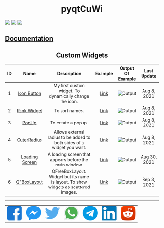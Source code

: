 <h1 align=center> pyqtCuWi </h1>
<p>
  <img src="https://img.shields.io/badge/python-3.6%2B-informational?style=flat-square&logo=python">
  <img src="https://img.shields.io/badge/license-GPL%203.0-succes.svg?style=flat-square&logo=license">
  <img src="https://img.shields.io/badge/version-1.1.0-important?style=flat-square">
</p>

<h2> <a href="https://github.com/myygunduz/pyqtCuWi/blob/main/documentation.md">Documentation</a></h2>
<h2 align=center>Custom Widgets</h2>


|  ID | Name | Description | Example | Output Of Example | Last Update |
| :-: | :--: | :---------: | :-----: | :---------------: | :---------: |
|  1  | [Icon Button](https://github.com/myygunduz/pyqtCuWi/blob/main/documentation.md#iconbutton) | My first custom widget. To dynamically change the icon. | [Link](https://github.com/myygunduz/pyqtCuwi/blob/main/example/exampleOfIconButton.py) | ![Output](https://github.com/myygunduz/pyqtCuWi/blob/main/gifs/iconButton.gif) | Aug 8, 2021 |
|  2  | [Rank Widget](https://github.com/myygunduz/pyqtCuWi/blob/main/documentation.md#rank-widget) | To sort names. | [Link](https://github.com/myygunduz/pyqtCuwi/blob/main/example/exampleOfRankWidget.py) | ![Output](https://github.com/myygunduz/pyqtCuWi/blob/main/gifs/rankWidget.gif) | Aug 8, 2021 |
|  3  | [PopUp](https://github.com/myygunduz/pyqtCuWi/blob/main/documentation.md#pop-up) | To create a popup. | [Link](https://github.com/myygunduz/pyqtCuwi/blob/main/example/exampeOfPopUp%26OuterRadius.py) | ![Output](https://github.com/myygunduz/pyqtCuWi/blob/main/gifs/popUp.gif) | Aug 8, 2021 |
|  4  | [OuterRadius](https://github.com/myygunduz/pyqtCuWi/blob/main/documentation.md#outer-radius) | Allows external radius to be added to both sides of a widget you want. | [Link](https://github.com/myygunduz/pyqtCuwi/blob/main/example/exampeOfPopUp%26OuterRadius.py) | ![Output](https://github.com/myygunduz/pyqtCuWi/blob/main/gifs/outerRadius.gif) | Aug 8, 2021 |
|  5  | [Loading Screen](https://github.com/myygunduz/pyqtCuWi/blob/main/documentation.md#loading-screen) | A loading screen that appears before the main window. | [Link](https://github.com/myygunduz/pyqtCuwi/blob/main/example/exampleOfLoadingScreen.py) | ![Output](https://github.com/myygunduz/pyqtCuWi/blob/main/gifs/loadingScreen.gif) | Aug 30, 2021 |
|  6  | [QFBoxLayout](https://github.com/myygunduz/pyqtCuWi/blob/main/documentation.md#qfboxlayout) | QFreeBoxLayout. Widget but its name is layout. To show widgets as scattered images. | [Link](https://github.com/myygunduz/pyqtCuwi/blob/main/example/exampleOfQFBoxLayout.py) | ![Output](https://github.com/myygunduz/pyqtCuWi/blob/main/gifs/QFBoxLayout.gif) | Sep 3, 2021 |


<hr>
<table align='center'>
    <tr>
        <td>
            <a href="https://web.facebook.com/sharer.php?t=This%20repo%20is%20great,%20check%20it%20out&u=https://github.com/myygunduz/pyqtCuWi&_rdc=1&_rdr" >
                <img src="https://github.com/myygunduz/Badge-Link-Creater/blob/main/Assets/icons/facebook.svg" height="48" width="48" alt="Facebook"/>
            </a>
        </td>
        <td>
            <a href="https://www.facebook.com/dialog/send?link=https://github.com/myygunduz/pyqtCuWi&app_id=291494419107518&redirect_uri=https://github.com/myygunduz/pyqtCuWi" >
                <img src="https://github.com/myygunduz/Badge-Link-Creater/blob/main/Assets/icons/messenger.svg" height="48" width="48" alt="Facebook Messenger"/>
            </a>
        </td>
        <td>
            <a href="https://twitter.com/intent/tweet?text=This%20repo%20is%20great,%20check%20it%20out&url=https://github.com/myygunduz/pyqtCuWi" >
                <img src="https://github.com/myygunduz/Badge-Link-Creater/blob/main/Assets/icons/twitter.svg" height="48" width="48" alt="Twitter"/>
            </a>
        </td>
        <td>
            <a href="https://web.whatsapp.com/send?text=This%20repo%20is%20great,%20check%20it%20out https://github.com/myygunduz/pyqtCuWi" >
                <img src="https://github.com/myygunduz/Badge-Link-Creater/blob/main/Assets/icons/whatsapp.svg" height="48" width="48" alt="WhatsApp"/>
            </a>
        </td>
        <td>
            <a href="https://t.me/share/url?url=https://github.com/myygunduz/pyqtCuWi&text=GThis%20repo%20is%20great,%20check%20it%20out" >
                <img src="https://github.com/myygunduz/Badge-Link-Creater/blob/main/Assets/icons/telegram.svg" height="48" width="48" alt="Telegram"/>
            </a>
        </td>
        <td>
            <a href="https://www.linkedin.com/shareArticle?title=This%20repo%20is%20great,%20check%20it%20out&url=https://github.com/myygunduz/pyqtCuWi" >
                <img src="https://github.com/myygunduz/Badge-Link-Creater/blob/main/Assets/icons/linkedin.svg" height="48" width="48" alt="LinkedIn"/>
            </a>
        </td>
        <td>
            <a href="https://www.reddit.com/submit?title=This%20repo%20is%20great,%20check%20it%20out&url=https://github.com/myygunduz/pyqtCuWi" >
                <img src="https://github.com/myygunduz/Badge-Link-Creater/blob/main/Assets/icons/reddit.svg" height="48" width="48" alt="Reddit"/>
            </a>
        </td>
    </tr>

</table>


